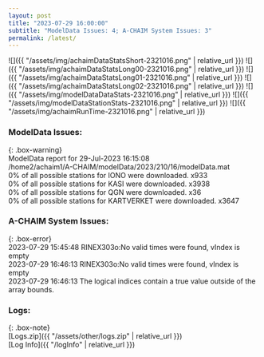 ```yaml
---
layout: post
title: "2023-07-29 16:00:00"
subtitle: "ModelData Issues: 4; A-CHAIM System Issues: 3"
permalink: /latest/
---
```


![]({{ "/assets/img/achaimDataStatsShort-2321016.png" | relative_url }})
![]({{ "/assets/img/achaimDataStatsLong00-2321016.png" | relative_url }})
![]({{ "/assets/img/achaimDataStatsLong01-2321016.png" | relative_url }})
![]({{ "/assets/img/achaimDataStatsLong02-2321016.png" | relative_url }})
![]({{ "/assets/img/modelDataDataStats-2321016.png" | relative_url }})
![]({{ "/assets/img/modelDataStationStats-2321016.png" | relative_url }})
![]({{ "/assets/img/achaimRunTime-2321016.png" | relative_url }})


### ModelData Issues:  
  
{: .box-warning}  
 ModelData report for 29-Jul-2023 16:15:08   
 /home2/achaim1/A-CHAIM/modelData/2023/210/16/modelData.mat   
 0% of all possible stations for IONO were downloaded. x933   
 0% of all possible stations for KASI were downloaded. x3938   
 0% of all possible stations for QGN were downloaded. x36   
 0% of all possible stations for KARTVERKET were downloaded. x3647   
  
### A-CHAIM System Issues:  
  
{: .box-error}  
2023-07-29 15:45:48 RINEX303o:No valid times were found, vIndex is empty  
2023-07-29 16:46:13 RINEX303o:No valid times were found, vIndex is empty  
2023-07-29 16:46:13 The logical indices contain a true value outside of the array bounds.  

### Logs:  
  
{: .box-note}  
[Logs.zip]({{ "/assets/other/logs.zip" | relative_url }})  
[Log Info]({{ "/logInfo" | relative_url }})  

